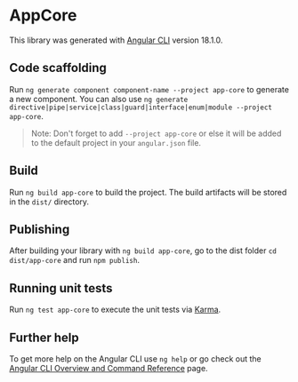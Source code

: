 # AppCore

This library was generated with [Angular CLI](https://github.com/angular/angular-cli) version 18.1.0.

## Code scaffolding

Run `ng generate component component-name --project app-core` to generate a new component. You can also use `ng generate directive|pipe|service|class|guard|interface|enum|module --project app-core`.
> Note: Don't forget to add `--project app-core` or else it will be added to the default project in your `angular.json` file. 

## Build

Run `ng build app-core` to build the project. The build artifacts will be stored in the `dist/` directory.

## Publishing

After building your library with `ng build app-core`, go to the dist folder `cd dist/app-core` and run `npm publish`.

## Running unit tests

Run `ng test app-core` to execute the unit tests via [Karma](https://karma-runner.github.io).

## Further help

To get more help on the Angular CLI use `ng help` or go check out the [Angular CLI Overview and Command Reference](https://angular.dev/tools/cli) page.
